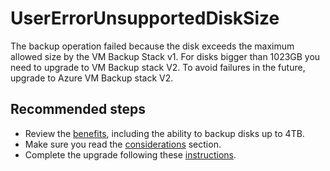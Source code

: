 <properties
	          pageTitle="usererrorunsupporteddisksize"
	          description="usererrorunsupporteddisksize"
		  infoBubbleText="Backup operation was failing due to the disk size limit. See details on the right."
	          service="microsoft.recoveryservices"
	          resource="backup"
	          authors="srinathv"
	          articleId="azurebackup-crc-usererrorunsupporteddisksize"
	          diagnosticScenario="azurebackup-crc-usererrorunsupporteddisksize"
	          selfHelpType="diagnostics"
	          supportTopicIds="32553276"
	          productPesIds="15207"
	          cloudEnvironments="public"
/>


# UserErrorUnsupportedDiskSize

<!--issueDescription-->
The backup operation failed because the disk exceeds the maximum allowed size by the VM Backup Stack v1. For disks bigger than 1023GB you need to upgrade to VM Backup stack V2. To avoid failures in the future, upgrade to Azure VM Backup stack V2.
<!--/issueDescription-->

## **Recommended steps**

* Review the [benefits](https://docs.microsoft.com/azure/backup/backup-upgrade-to-vm-backup-stack-v2), including the ability to backup disks up to 4TB. 
* Make sure you read the [considerations](https://docs.microsoft.com/azure/backup/backup-upgrade-to-vm-backup-stack-v2#considerations-before-upgrade) section.
* Complete the upgrade following these [instructions](https://docs.microsoft.com/azure/backup/backup-upgrade-to-vm-backup-stack-v2#upgrade).
